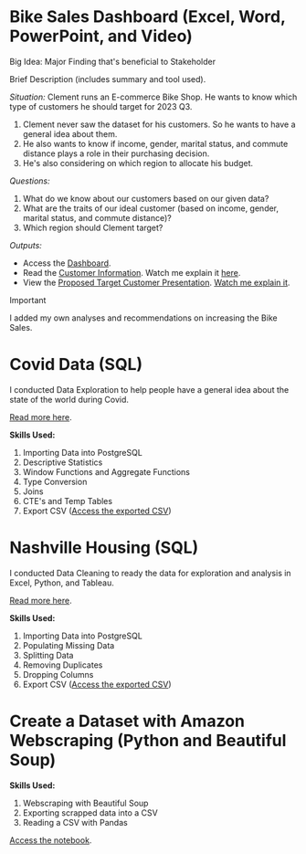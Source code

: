 # Bike Sales Dashboard (Excel, Word, PowerPoint, and Video)
Big Idea: Major Finding that's beneficial to Stakeholder

Brief Description (includes summary and tool used).

*Situation:* Clement runs an E-commerce Bike Shop. He wants to know which type of customers he should target for 2023 Q3.
1. Clement never saw the dataset for his customers. So he wants to have a general idea about them.
2. He also wants to know if income, gender, marital status, and commute distance plays a role in their purchasing decision.
3. He's also considering on which region to allocate his budget.

*Questions:*
1. What do we know about our customers based on our given data?
2. What are the traits of our ideal customer (based on income, gender, marital status, and commute distance)?
3. Which region should Clement target?

*Outputs:*
- Access the [Dashboard](mini-projects/clements-bicycle-shop/dashboard.xlsx).
- Read the [Customer Information](mini-projects/clements-bicycle-shop/customer_information.docx). Watch me explain it [here]().
- View the [Proposed Target Customer Presentation](mini-projects/clements-bicycle-shop/proposed_target_customer_2023q3.pptx). [Watch me explain it]().

> [!IMPORTANT]
> I added my own analyses and recommendations on increasing the Bike Sales.

# Covid Data (SQL)
I conducted Data Exploration to help people have a general idea about the state of the world during Covid.

[Read more here](/projects/covid/).

**Skills Used:**
1. Importing Data into PostgreSQL
2. Descriptive Statistics
3. Window Functions and Aggregate Functions
4. Type Conversion
5. Joins
6. CTE's and Temp Tables
7. Export CSV ([Access the exported CSV](/projects/covid/covid_percentpopulationvaccinated.csv))

# Nashville Housing (SQL)
I conducted Data Cleaning to ready the data for exploration and analysis in Excel, Python, and Tableau.

[Read more here](/projects/nashville-housing/).

**Skills Used:**
1. Importing Data into PostgreSQL
2. Populating Missing Data
3. Splitting Data
4. Removing Duplicates
5. Dropping Columns
6. Export CSV ([Access the exported CSV](/projects/nashville-housing/nashville_housing_cleaned.csv))

# Create a Dataset with Amazon Webscraping (Python and Beautiful Soup)
**Skills Used:**
1. Webscraping with Beautiful Soup
2. Exporting scrapped data into a CSV
3. Reading a CSV with Pandas

[Access the notebook](/projects/Amazon%20Webscraping.ipynb).
